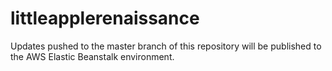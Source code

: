 # littleapplerenaissance

Updates pushed to the master branch of this repository will be published to the AWS Elastic Beanstalk environment.
